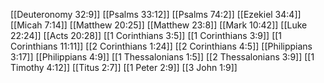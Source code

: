 [[Deuteronomy 32:9]]
[[Psalms 33:12]]
[[Psalms 74:2]]
[[Ezekiel 34:4]]
[[Micah 7:14]]
[[Matthew 20:25]]
[[Matthew 23:8]]
[[Mark 10:42]]
[[Luke 22:24]]
[[Acts 20:28]]
[[1 Corinthians 3:5]]
[[1 Corinthians 3:9]]
[[1 Corinthians 11:11]]
[[2 Corinthians 1:24]]
[[2 Corinthians 4:5]]
[[Philippians 3:17]]
[[Philippians 4:9]]
[[1 Thessalonians 1:5]]
[[2 Thessalonians 3:9]]
[[1 Timothy 4:12]]
[[Titus 2:7]]
[[1 Peter 2:9]]
[[3 John 1:9]]
